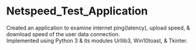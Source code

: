 # Netspeed_Test_Application
Created an application to examine internet ping(latency), upload speed, &amp; download speed of the user data connection.<br/>
Implemented using Python 3 &amp; its modules Urllib3, Win10toast, &amp; Tkinter.
